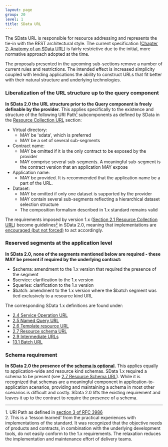 ```yaml
---
layout: page
group: 20
level: 1
title: SData URL
---
```


The SData URL is responsible for resource addressing and represents the tie-in with the REST 
architectural style. The current specification ([Chapter 2: Anatomy of an SData URL](../../core/0200/ "2 Anatomy of an SData URL")) is fairly restrictive 
due to the initial, more normative approach adopted at the time.

The proposals presented in the upcoming sub-sections remove a number of current rules and 
restrictions. The intended effect is increased simplicity coupled with lending applications the ability to 
construct URLs that fit better with their natural structure and underlying technologies. 

### <a name="liberisation-url-structure">Liberalization of the URL structure up to the query component</a>

**In SData 2.0 the URL structure prior to the Query component is freely definable by the 
provider.** This applies specifically to the existence and structure of the following URI Path[&sup1;](#1) subcomponents as defined by SData in the [Resource Collection URL](../../core/0201/ "2.1 Resource Collection URL") section:

*  Virtual directory:
    *  MAY be 'sdata', which is preferred 
    *  MAY be a set of several sub-segments 
*  Contract name:
    *  MAY be omitted if it is the only contract to be exposed by the provider
    *  MAY comprise several sub-segments. A meaningful sub-segment is the contract version that an 
application MAY expose
*  Application name:
    *  MAY be provided. It is recommended that the application name be a part of the URL.
*  Dataset:
    *  MAY be omitted if only one dataset is supported by the provider
    *  MAY contain several sub-segments reflecting a hierarchical dataset selection structure
    *  The composition formalism described in 1.x standard remains valid

The requirements imposed by version 1.x ([Section 2.1 Resource Collection URL](../../core/0201/ "2.1 Resource Collection URL")) become guidelines[&sup2;](#2) in SData 2.0, meaning that implementations are <u>encouraged (but not forced)</u> to act accordingly.

### <a name="reserved-segments-app-level">Reserved segments at the application level</a>

**In SData 2.0, none of the segments mentioned below are required - these MAY be present if
required by the underlying contract:**

*  $schema: amendment to the 1.x version that required the presence of the segment
*  $service: clarification to the 1.x version
*  $queries: clarification to the 1.x version
*  $batch: amendment to the 1.x version where the $batch segment was tied exclusively to a 
resource kind URL

The corresponding SData 1.x definitions are found under:

*  [2.4 Service Operation URL](../../core/0204/)
*  [2.5 Named Query URL](../../core/0205/)
*  [2.6 Template resource URL](../../core/0206/)
*  [2.7 Resource schema URL](../../core/0207/)
*  [2.9 Intermediate URLs](../../core/0209/)
*  [13.1 Batch URL](../../core/1301/)

### <a name="schema-requirement">Schema requirement</a>

**In SData 2.0 the presence of the <u>schema is optional</u>.** This applies equally to application-wide and 
resource kind schemas.
SData 1.x required a schema to be present (see [2.7 Resource Schema URL](../../core/0207/ "2.7 Resource Schema URL")). While it is recognized that 
schemas are a meaningful component in application-to-application scenarios, providing and maintaining 
a schema in most other scenarios is difficult and costly. SData 2.0 lifts the existing requirement and 
leaves it up to the contract to require the presence of a schema.

***
<a name="1">1</a>. URI Path as defined in [section 3 of RFC 3986](http://tools.ietf.org/html/rfc3986#section-3 "Uniform Resource Identifier (URI): Syntax Components")   
<a name="2">2</a>. This is a 'lesson learned' from the practical experiences with implementations of the standard. It was recognized 
that the objective needs of products and contracts, in combination with the underlying development tools, do not 
easily conform to the 1.x requirements. The relaxation reduces the implementation and maintenance effort of 
delivery teams.